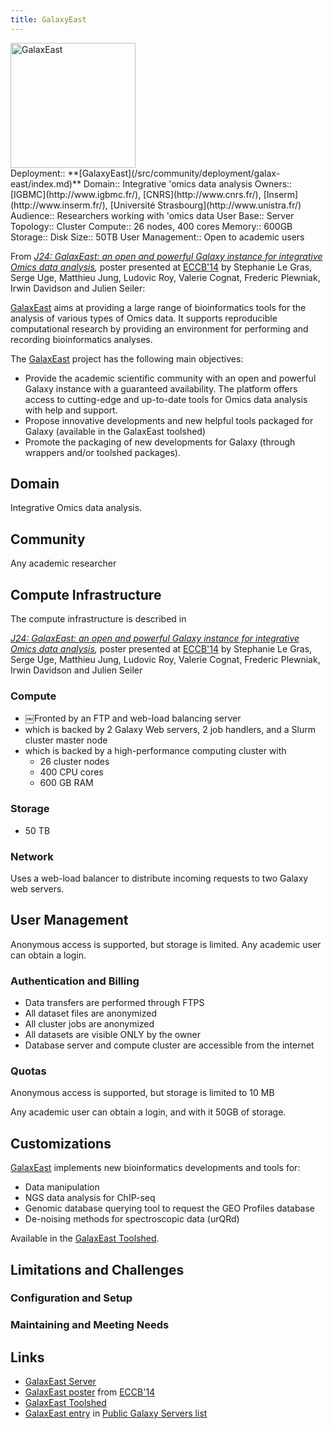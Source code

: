 ```yaml
---
title: GalaxyEast
---
```

<div class='center'>
<a href='http://www.galaxeast.fr'><img src="/src/use/galaxeast/galaxeast.png" alt="GalaxEast" height="200" /></a>
</div>





<div class='deploymentbox'>
 Deployment:: **[GalaxyEast](/src/community/deployment/galax-east/index.md)**
 Domain:: Integrative 'omics data analysis
 Owners:: [IGBMC](http://www.igbmc.fr/), [CNRS](http://www.cnrs.fr/), [Inserm](http://www.inserm.fr/), [Université Strasbourg](http://www.unistra.fr/)
 Audience:: Researchers working with 'omics data 
 User Base:: 
 Server Topology:: Cluster
 Compute:: 26 nodes, 400 cores 
 Memory:: 600GB
 Storage:: 
 Disk Size:: 50TB
 User Management:: Open to academic users
</div>

From *[J24: GalaxEast: an open and powerful Galaxy instance for integrative Omics data analysis](https://depot.galaxyproject.org/hub/attachments/documents/posters/2014ECCB_GalaxEast.pdf),* poster presented at [ECCB'14](/src/events/eccb2014/index.md) by Stephanie Le Gras, Serge Uge, Matthieu Jung, Ludovic Roy, Valerie Cognat, Frederic Plewniak, Irwin Davidson and Julien Seiler:

<div class='indent'>

[GalaxEast](http://www.galaxeast.fr) aims at providing a large range of bioinformatics tools for the analysis of various types of Omics data. It supports reproducible computational research by providing an environment for performing and recording bioinformatics analyses.

The [GalaxEast](http://www.galaxeast.fr) project has the following main objectives:
* Provide the academic scientific community with an open and powerful Galaxy instance with a guaranteed availability. The platform offers access to cutting-edge and up-to-date tools for Omics data analysis with help and support.
* Propose innovative developments and new helpful tools packaged for Galaxy (available in the GalaxEast toolshed)
* Promote the packaging of new developments for Galaxy (through wrappers and/or toolshed packages).

</div>

## Domain

Integrative Omics data analysis.

## Community

Any academic researcher

## Compute Infrastructure

The compute infrastructure is described in 

 *[J24: GalaxEast: an open and powerful Galaxy instance for integrative Omics data analysis](https://depot.galaxyproject.org/hub/attachments/documents/posters/2014ECCB_GalaxEast.pdf),* poster presented at [ECCB'14](/src/events/eccb2014/index.md) by Stephanie Le Gras, Serge Uge, Matthieu Jung, Ludovic Roy, Valerie Cognat, Frederic Plewniak, Irwin Davidson and Julien Seiler


### Compute

* ￼Fronted by an FTP and web-load balancing server
* which is backed by 2 Galaxy Web servers, 2 job handlers, and a Slurm cluster master node
* which is backed by a high-performance computing cluster with
  * 26 cluster nodes
  * 400 CPU cores
  * 600 GB RAM

### Storage

* 50 TB

### Network

Uses a web-load balancer to distribute incoming requests to two Galaxy web servers.

## User Management

Anonymous access is supported, but storage is limited. Any academic user can obtain a login.

### Authentication and Billing

* Data transfers are performed through FTPS
* All dataset files are anonymized
* All cluster jobs are anonymized
* All datasets are visible ONLY by the owner
* Database server and compute cluster are accessible from the internet

### Quotas

Anonymous access is supported, but storage is limited to 10 MB

Any academic user can obtain a login, and with it 50GB of storage.

## Customizations

[GalaxEast](http://www.galaxeast.fr) implements new bioinformatics developments and tools for:
* Data manipulation
* NGS data analysis for ChIP-seq
* Genomic database querying tool to request the GEO Profiles database
* De-noising methods for spectroscopic data (urQRd)

Available in the [GalaxEast Toolshed](http://toolshed.galaxeast.fr/).

## Limitations and Challenges

### Configuration and Setup

### Maintaining and Meeting Needs

## Links

* [GalaxEast Server](http://www.galaxeast.fr)
* [GalaxEast poster](https://depot.galaxyproject.org/hub/attachments/documents/posters/2014ECCB_GalaxEast.pdf) from [ECCB'14](/src/events/eccb2014/index.md)
* [GalaxEast Toolshed](http://toolshed.galaxeast.fr/)
* [GalaxEast entry](/src/use/galaxeast/index.md) in [Public Galaxy Servers list](/src/use/index.md)
